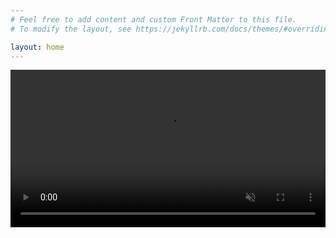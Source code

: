 ```yaml
---
# Feel free to add content and custom Front Matter to this file.
# To modify the layout, see https://jekyllrb.com/docs/themes/#overriding-theme-defaults

layout: home
---
```


<video autoplay muted="TRUE" width="100%" src="images/bhc-animated.mp4">Animated BHC Logo</video>